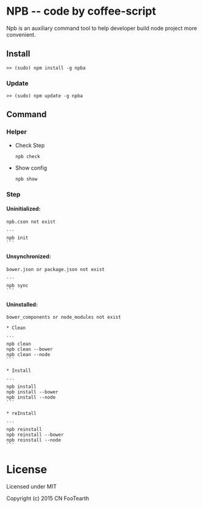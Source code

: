 # NPB -- code by coffee-script

Npb is an auxiliary command tool to help developer build node project more convenient.

## Install

    >> (sudo) npm install -g npba

### Update

    >> (sudo) npm update -g npba

## Command

### Helper

* Check Step

    ```
    npb check
    ```

* Show config

    ```
    npb show
    ```

### Step

#### Uninitialized:

    npb.cson not exist

    ```
    npb init
    ```

#### Unsynchronized:

    bower.json or package.json not exist

    ```
    npb sync
    ```

#### Uninstalled:

    bower_components or node_modules not exist

    * Clean

    ```
    npb clean
    npb clean --bower
    npb clean --node
    ```

    * Install

    ```
    npb install
    npb install --bower
    npb install --node
    ```

    * reInstall

    ```
    npb reinstall
    npb reinstall --bower
    npb reinstall --node
    ```

# License

Licensed under MIT

Copyright (c) 2015 CN FooTearth